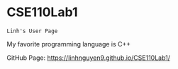 # CSE110Lab1

`Linh's User Page`

My favorite programming language is C++

GitHub Page: https://linhnguyen9.github.io/CSE110Lab1/